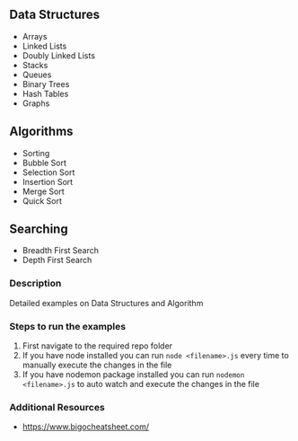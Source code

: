 ## Data Structures

- Arrays
- Linked Lists
- Doubly Linked Lists
- Stacks
- Queues
- Binary Trees
- Hash Tables
- Graphs

## Algorithms

- Sorting
- Bubble Sort
- Selection Sort
- Insertion Sort
- Merge Sort
- Quick Sort

## Searching

- Breadth First Search
- Depth First Search

### Description

Detailed examples on Data Structures and Algorithm

### Steps to run the examples

1.  First navigate to the required repo folder
2.  If you have node installed you can run `node <filename>.js` every time to manually execute the changes in the file
3.  If you have nodemon package installed you can run `nodemon <filename>.js` to auto watch and execute the changes in the file

### Additional Resources

- https://www.bigocheatsheet.com/
